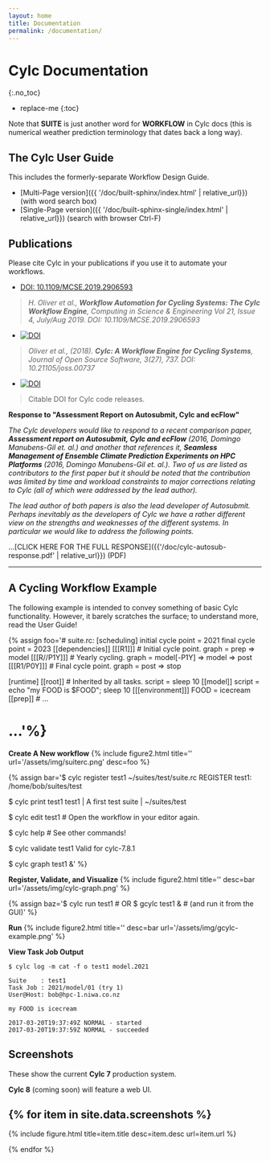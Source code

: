 ```yaml
---
layout: home
title: Documentation
permalink: /documentation/
---
```

# Cylc Documentation
{:.no_toc}

* replace-me
{:toc}

Note that **SUITE** is just another word for **WORKFLOW** in Cylc docs
(this is numerical weather prediction terminology that dates back a long way).

## The Cylc User Guide

This includes the formerly-separate Workflow Design Guide.

* [Multi-Page version]({{ '/doc/built-sphinx/index.html' | relative_url}}) (with word search box)
* [Single-Page version]({{ '/doc/built-sphinx-single/index.html' | relative_url}}) (search with browser Ctrl-F)

## Publications

Please cite Cylc in your publications if you use it to automate your workflows.

* [DOI: 10.1109/MCSE.2019.2906593](https://doi.org/10.1109/MCSE.2019.2906593) 
> *H. Oliver et al., **Workflow Automation for Cycling Systems: The Cylc
> Workflow Engine**, Computing in Science & Engineering Vol 21, Issue 4,
> July/Aug 2019. DOI: 10.1109/MCSE.2019.2906593*

* [![DOI](http://joss.theoj.org/papers/10.21105/joss.00737/status.svg)](https://doi.org/10.21105/joss.00737)
> *Oliver et al., (2018). **Cylc: A Workflow Engine for Cycling Systems**,
> Journal of Open Source Software, 3(27), 737.
> DOI: 10.21105/joss.00737*

* [![DOI](https://zenodo.org/badge/1836229.svg)](https://zenodo.org/badge/latestdoi/1836229)
> Citable DOI for Cylc code releases.

**Response to "Assessment Report on Autosubmit, Cylc and ecFlow"**

*The Cylc developers would like to respond to a recent comparison paper,
__Assessment report on Autosubmit, Cylc and ecFlow__ (2016, Domingo Manubens-Gil
et. al.) and another that references it, __Seamless Management of Ensemble
Climate Prediction Experiments on HPC Platforms__ (2016, Domingo Manubens-Gil
et. al.).  Two of us are listed as contributors to the first paper but it should
be noted that the contribution was limited by time and workload constraints to
major corrections relating to Cylc (all of which were addressed by the lead
author).*

*The lead author of both papers is also the lead developer of Autosubmit.
Perhaps inevitably as the developers of Cylc we have a rather different view on
the strengths and weaknesses of the different systems.  In particular we would
like to address the following points.*

...[CLICK HERE FOR THE FULL RESPONSE]({{'/doc/cylc-autosub-response.pdf' | relative_url}}) (PDF)

---

## A Cycling Workflow Example

The following example is intended to convey something of basic Cylc
functionality. However, it barely scratches the surface; to understand more,
read the User Guide!

{% assign foo='# suite.rc:
[scheduling]
  initial cycle point = 2021
  final cycle point = 2023
  [[dependencies]]
    [[[R1]]]  # Initial cycle point.
      graph = prep => model
    [[[R//P1Y]]]  # Yearly cycling.
      graph = model[-P1Y] => model => post
    [[[R1/P0Y]]]  # Final cycle point.
      graph = post => stop

[runtime]
  [[root]]  # Inherited by all tasks.
    script = sleep 10
  [[model]]
    script = echo "my FOOD is $FOOD"; sleep 10
    [[[environment]]]
      FOOD = icecream
  [[prep]]
    # ...
  # ...'%}

**Create A New workflow**
{% include figure2.html title='' url='/assets/img/suiterc.png' desc=foo %}


{% assign bar='$ cylc register test1 ~/suites/test/suite.rc
REGISTER test1: /home/bob/suites/test

$ cylc print test1
test1 | A first test suite | ~/suites/test

$ cylc edit test1  # Open the workflow in your editor again.

$ cylc help  # See other commands!

$ cylc validate test1
Valid for cylc-7.8.1

$ cylc graph test1 &' %}

**Register, Validate, and Visualize**
{% include figure2.html title='' desc=bar url='/assets/img/cylc-graph.png' %}

{% assign baz='$ cylc run test1
    # OR
$ gcylc test1 &  # (and run it from the GUI)' %}

**Run**
{% include figure2.html title='' desc=bar url='/assets/img/gcylc-example.png' %}

**View Task Job Output**

    $ cylc log -m cat -f o test1 model.2021

    Suite    : test1
    Task Job : 2021/model/01 (try 1)
    User@Host: bob@hpc-1.niwa.co.nz

    my FOOD is icecream

    2017-03-20T19:37:49Z NORMAL - started
    2017-03-20T19:37:59Z NORMAL - succeeded


## Screenshots

These show the current <b>Cylc 7</b> production system.

<b>Cylc 8</b> (coming soon) will feature a web UI.

{% for item in site.data.screenshots %}
---
{% include figure.html title=item.title desc=item.desc url=item.url %}

{% endfor %}
